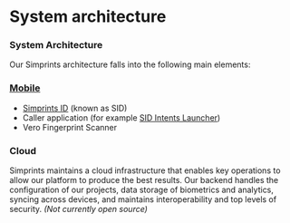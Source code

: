 # System architecture

### System Architecture <a href="#h.3m2wnttoawgt" id="h.3m2wnttoawgt"></a>

Our Simprints architecture falls into the following main elements:

### [**Mobile**](mobile/)

* [Simprints ID](mobile/simprints-id-sid/) (known as SID)
* Caller application (for example [SID Intents Launcher](../../product-overview/product-overview/sid-intents-launcher.md))
* Vero Fingerprint Scanner

### Cloud

Simprints maintains a cloud infrastructure that enables key operations to allow our platform to produce the best results. Our backend handles the configuration of our projects, data storage of biometrics and analytics, syncing across devices, and maintains interoperability and top levels of security. _(Not currently open source)_
